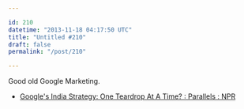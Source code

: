 ```yaml
---

id: 210
datetime: "2013-11-18 04:17:50 UTC"
title: "Untitled #210"
draft: false
permalink: "/post/210"

---
```


Good old Google Marketing. 

 
 * [Google's India Strategy: One Teardrop At A Time? : Parallels : NPR](http://www.npr.org/blogs/parallels/2013/11/15/245435210/googles-india-strategy-one-teardrop-at-a-time)



